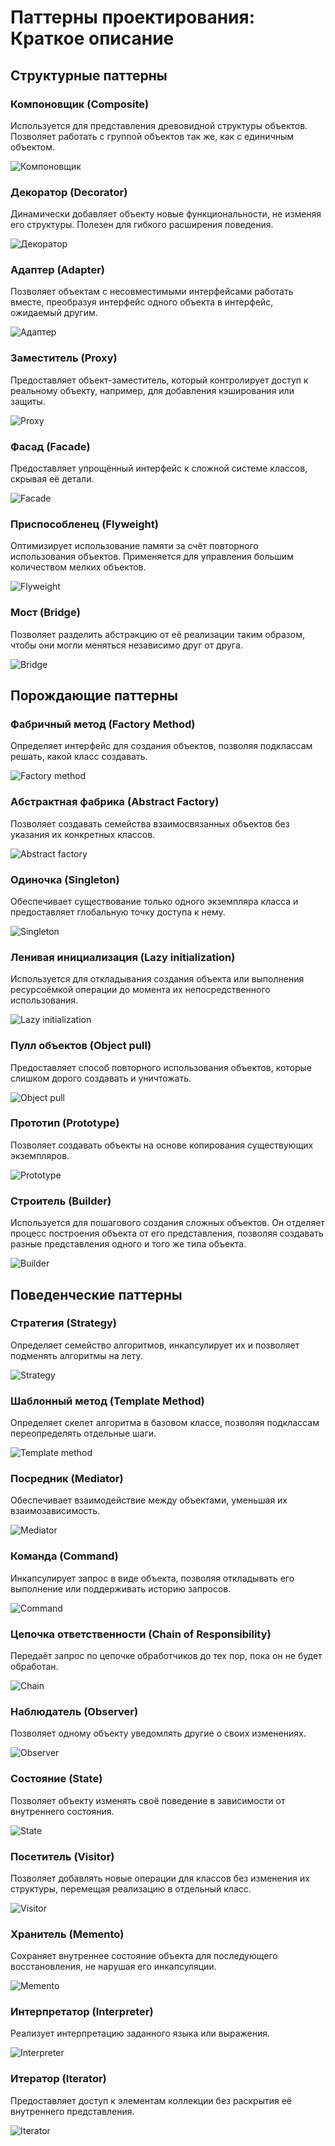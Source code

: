 # Паттерны проектирования: Краткое описание

## Структурные паттерны

### Компоновщик (Composite)

Используется для представления древовидной структуры объектов. Позволяет работать с группой объектов так же, как с единичным объектом.

![Компоновщик](../out/patterns/composite/composite.svg)

### Декоратор (Decorator)

Динамически добавляет объекту новые функциональности, не изменяя его структуры. Полезен для гибкого расширения поведения.

![Декоратор](../out/patterns/decorator/decorator.svg)

### Адаптер (Adapter)

Позволяет объектам с несовместимыми интерфейсами работать вместе, преобразуя интерфейс одного объекта в интерфейс, ожидаемый другим.

![Адаптер](../out/patterns/adapter/adapter.svg)

### Заместитель (Proxy)

Предоставляет объект-заместитель, который контролирует доступ к реальному объекту, например, для добавления кэширования или защиты.

![Proxy](../out/patterns/proxy/proxy.svg)

### Фасад (Facade)

Предоставляет упрощённый интерфейс к сложной системе классов, скрывая её детали.

![Facade](../out/patterns/facade/facade.svg)

### Приспособленец (Flyweight)

Оптимизирует использование памяти за счёт повторного использования объектов. Применяется для управления большим количеством мелких объектов.

![Flyweight](../out/patterns/flyweight/flyweight.svg)

### Мост (Bridge)

Позволяет разделить абстракцию от её реализации таким образом, чтобы они могли меняться независимо друг от друга.

![Bridge](../out/patterns/bridge/bridge.svg)

## Порождающие паттерны

### Фабричный метод (Factory Method)

Определяет интерфейс для создания объектов, позволяя подклассам решать, какой класс создавать.

![Factory method](../out/patterns/factory_method/factory_method.svg)

### Абстрактная фабрика (Abstract Factory)

Позволяет создавать семейства взаимосвязанных объектов без указания их конкретных классов.

![Abstract factory](../out/patterns/abstract_factory/abstract_factory.svg)

### Одиночка (Singleton)

Обеспечивает существование только одного экземпляра класса и предоставляет глобальную точку доступа к нему.

![Singleton](../out/patterns/singleton/singleton.svg)

### Ленивая инициализация (Lazy initialization)

Используется для откладывания создания объекта или выполнения ресурсоёмкой операции до момента их непосредственного использования.

![Lazy initialization](../out/patterns/lazy_initialization/lazy_initialization.svg)

### Пулл объектов (Object pull)

Предоставляет способ повторного использования объектов, которые слишком дорого создавать и уничтожать.

![Object pull](../out/patterns/object_pull/object_pull.svg)

### Прототип (Prototype)

Позволяет создавать объекты на основе копирования существующих экземпляров.

![Prototype](../out/patterns/prototype/prototype.svg)

### Строитель (Builder)

Используется для пошагового создания сложных объектов. Он отделяет процесс построения объекта от его представления, позволяя создавать разные представления одного и того же типа объекта.

![Builder](../out/patterns/builder/builder.svg)

## Поведенческие паттерны

### Стратегия (Strategy)

Определяет семейство алгоритмов, инкапсулирует их и позволяет подменять алгоритмы на лету.

![Strategy](../out/patterns/strategy/strategy.svg)

### Шаблонный метод (Template Method)

Определяет скелет алгоритма в базовом классе, позволяя подклассам переопределять отдельные шаги.

![Template method](../out/patterns/template_method/template_method.svg)

### Посредник (Mediator)

Обеспечивает взаимодействие между объектами, уменьшая их взаимозависимость.

![Mediator](../out/patterns/mediator/mediator.svg)

### Команда (Command)

Инкапсулирует запрос в виде объекта, позволяя откладывать его выполнение или поддерживать историю запросов.

![Command](../out/patterns/comand/command.svg)

### Цепочка ответственности (Chain of Responsibility)

Передаёт запрос по цепочке обработчиков до тех пор, пока он не будет обработан.

![Chain](../out/patterns/chain/chain.svg)

### Наблюдатель (Observer)

Позволяет одному объекту уведомлять другие о своих изменениях.

![Observer](../out/patterns/observer/observer.svg)

### Состояние (State)

Позволяет объекту изменять своё поведение в зависимости от внутреннего состояния.

![State](../out/patterns/state/state.svg)

### Посетитель (Visitor)

Позволяет добавлять новые операции для классов без изменения их структуры, перемещая реализацию в отдельный класс.

![Visitor](../out/patterns/visitor/visitor.svg)

### Хранитель (Memento)

Сохраняет внутреннее состояние объекта для последующего восстановления, не нарушая его инкапсуляции.

![Memento](../out/patterns/memento/memento.svg)

### Интерпретатор (Interpreter)

Реализует интерпретацию заданного языка или выражения.

![Interpreter](../out/patterns/interpreter/interpreter.svg)

### Итератор (Iterator)

Предоставляет доступ к элементам коллекции без раскрытия её внутреннего представления.

![Iterator](../out/patterns/iterator/iterator.svg)
